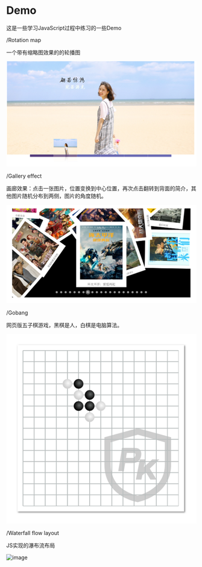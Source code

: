 # Demo

这是一些学习JavaScript过程中练习的一些Demo

/Rotation map

一个带有缩略图效果的的轮播图

![image](https://github.com/HotEmotion/Demo/blob/master/img-Folder/rotation.png)

/Gallery effect

画廊效果：点击一张图片，位置变换到中心位置，再次点击翻转到背面的简介，其他图片随机分布到两侧，图片的角度随机。

![image](https://github.com/HotEmotion/Demo/blob/master/img-Folder/gallery.png)

/Gobang

网页版五子棋游戏，黑棋是人，白棋是电脑算法。

![image](https://github.com/HotEmotion/Demo/blob/master/img-Folder/gobang.png)

/Waterfall flow layout

JS实现的瀑布流布局

![image](https://github.com/HotEmotion/Demo/blob/master/img-Folder/Waterfall.png)

